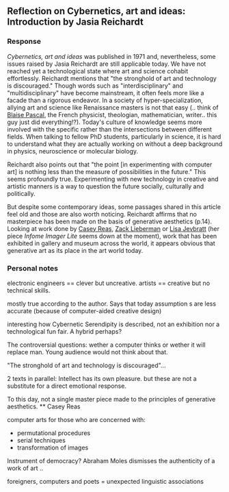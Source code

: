 ## Reflection on Cybernetics, art and ideas: Introduction by Jasia Reichardt


### Response

_Cybernetics, art and ideas_ was published in 1971 and, nevertheless, some issues raised by Jasia Reichardt are still applicable today. We have not reached yet a technological state where art and science cohabit effortlessly. Reichardt mentions that "the stronghold of art and technology is discouraged." Though words such as "interdisciplinary" and "multidisciplinary" have become mainstream, it often feels more like a facade than a rigorous endeavor. In a society of hyper-specialization, allying art and science like Renaissance masters is not that easy (.. think of [Blaise Pascal](https://en.wikipedia.org/wiki/Blaise_Pascal), the French physicist, theologian, mathematician, writer.. this guy just did everything!?). Today's culture of knowledge seems more involved with the specific rather than the intersections between different fields. When talking to fellow PhD students, particularly in science, it is hard to understand what they are actually working on without a deep background in physics, neuroscience or molecular biology.

Reichardt also points out that "the point [in experimenting with computer art] is nothing less than the measure of possibilities in the future." This seems profoundly true. Experimenting with new technology in creative and artistic manners is a way to question the future socially, culturally and politically.  

But despite some contemporary ideas, some passages shared in this article feel old and those are also worth noticing. Reichardt affirms that no masterpiece has been made on the basis of generative aesthetics (p.14). Looking at work done by [Casey Reas](http://reas.com/p20_s2/), [Zack Lieberman](https://www.instagram.com/zach.lieberman/) or [Lisa Jevbratt](https://rhizome.org/art/artbase/artwork/infome-imager-lite/) (her piece _Infome Imager Lite_ seems down at the moment), work that has been exhibited in gallery and museum across the world, it appears obvious that generative art as its place in the art world today.

### Personal notes
electronic engineers == clever but uncreative.
artists == creative but no technical skills.

mostly true according to the author. Says that today assumption s are less accurate (because of computer-aided creative design)

interesting how Cybernetic Serendipity is described, not an exhibition nor a technological fun fair. A hybrid perhaps?

The controversial questions: wether a computer thinks or wether it will replace man. Young audience would not think about that.

"The stronghold of art and technology is discouraged"...

2 texts in parallel:
Intellect has its own pleasure. but these are not a substitute for a direct emotional response.

To this day, not a single master piece made to the principles of generative aesthetics. ** Casey Reas

computer arts for those who are concerned with:
- permutational procedures
- serial techniques
- transformation of images

Instrument of democracy?
Abraham Moles dismisses the authenticity of a work of art ..

foreigners, computers and poets = unexpected linguistic associations

